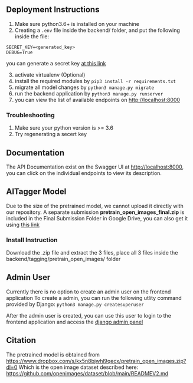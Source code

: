 ## Deployment Instructions
1. Make sure python3.6+ is installed on your machine
2. Creating a `.env` file inside the backend/ folder, and put the following inside the file:
```
SECRET_KEY=<generated_key>
DEBUG=True
```
you can generate a secret key [at this link](https://djecrety.ir/)

3. activate virtualenv (Optional)
4. install the required modules by `pip3 install -r requirements.txt`
5. migrate all model changes by  `python3 manage.py migrate`
6. run the backend application by `python3 manage.py runserver`
7. you can view the list of available endpoints on [http://localhost:8000](http://localhost:8000)

### Troubleshooting
1. Make sure your python version is >= 3.6
2. Try regenerating a secert key

## Documentation
The API Documentation exist on the Swagger UI at [http://localhost:8000](http://localhost:8000), you can click on the individual endpoints to view its description.

## AITagger Model
Due to the size of the pretrained model, we cannot upload it directly with our repository.
A separate submission **pretrain_open_images_final.zip** is included in the Final Submission Folder in Google Drive, you can also get it using [this link](https://drive.google.com/file/d/154jN6MP1DPLUzztuTLSJUMXrDiw-s3-l/view?usp=sharing)

### Install Instruction
Download the .zip file and extract the 3 files, place all 3 files inside the backend/tagging/pretrain_open_images/ folder

## Admin User
Currently there is no option to create an admin user on the frontend application
To create a admin, you can run the following utlity command provided by Django:
`python3 manage.py createsuperuser`

After the admin user is created, you can use this user to login to the frontend application and access the [django admin panel](http://localhost:8000/admin)

## Citation
The pretrained model is obtained from https://www.dropbox.com/s/kx5n8bjwhl9qecx/pretrain_open_images.zip?dl=0
Which is the open image dataset described here: https://github.com/openimages/dataset/blob/main/READMEV2.md
